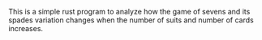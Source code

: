 This is a simple rust program to analyze how the game of sevens and its spades variation changes when the number of suits and number of cards increases.
